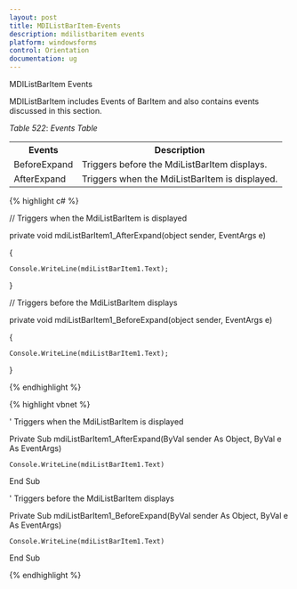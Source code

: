 ```yaml
---
layout: post
title: MDIListBarItem-Events
description: mdilistbaritem events
platform: windowsforms
control: Orientation
documentation: ug
---
```


 MDIListBarItem Events

MDIListBarItem includes Events of BarItem and also contains events discussed in this section. 

_Table_ _522_: _Events Table_

<table>
<tr>
<th>
Events</th><th>
Description</th></tr>
<tr>
<td>
BeforeExpand</td><td>
Triggers before the MdiListBarItem displays.</td></tr>
<tr>
<td>
AfterExpand</td><td>
Triggers when the MdiListBarItem is displayed.</td></tr>
</table>


{% highlight c# %}



// Triggers when the MdiListBarItem is displayed

private void mdiListBarItem1_AfterExpand(object sender, EventArgs e)

{

    Console.WriteLine(mdiListBarItem1.Text);

}



// Triggers before the MdiListBarItem displays

private void mdiListBarItem1_BeforeExpand(object sender, EventArgs e)

{

    Console.WriteLine(mdiListBarItem1.Text);

}

{% endhighlight %}

{% highlight vbnet %}



' Triggers when the MdiListBarItem is displayed

Private Sub mdiListBarItem1_AfterExpand(ByVal sender As Object, ByVal e As EventArgs)

    Console.WriteLine(mdiListBarItem1.Text)

End Sub



' Triggers before the MdiListBarItem displays

Private Sub mdiListBarItem1_BeforeExpand(ByVal sender As Object, ByVal e As EventArgs)

    Console.WriteLine(mdiListBarItem1.Text)

End Sub

{% endhighlight %}


